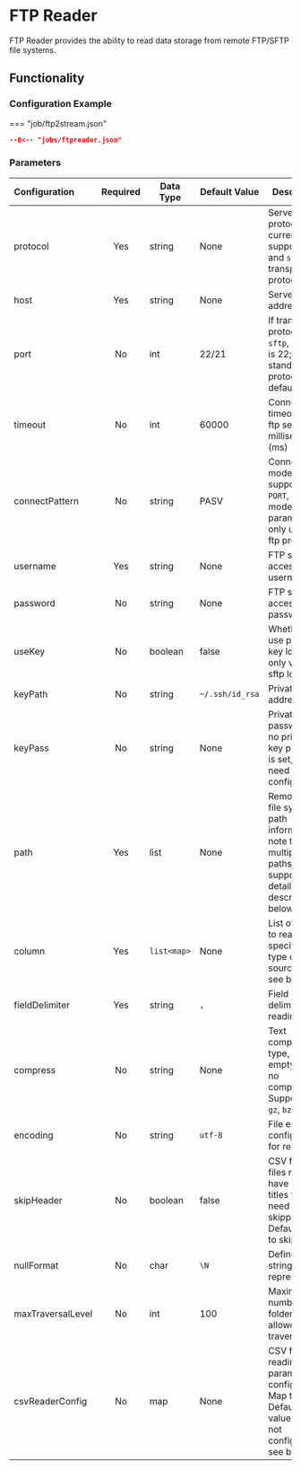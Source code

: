 # FTP Reader

FTP Reader provides the ability to read data storage from remote FTP/SFTP file systems.

## Functionality

### Configuration Example

=== "job/ftp2stream.json"

```json
--8<-- "jobs/ftpreader.json"
```

### Parameters

| Configuration     | Required | Data Type   | Default Value | Description                                                            |
| :---------------- | :------: | ----------- | ------------- | ---------------------------------------------------------------------- |
| protocol          | Yes      | string      | None          | Server protocol, currently supports `ftp` and `sftp` transport protocols |
| host              | Yes      | string      | None          | Server address                                                         |
| port              | No       | int         | 22/21         | If transport protocol is `sftp`, default is 22; if standard ftp protocol, default is 21 |
| timeout           | No       | int         | 60000         | Connection timeout for ftp server, in milliseconds (ms)               |
| connectPattern    | No       | string      | PASV          | Connection mode, only supports `PORT`, `PASV` modes. This parameter is only used for ftp protocol |
| username          | Yes      | string      | None          | FTP server access username                                             |
| password          | No       | string      | None          | FTP server access password                                             |
| useKey            | No       | boolean     | false         | Whether to use private key login, only valid for sftp login           |
| keyPath           | No       | string      | `~/.ssh/id_rsa` | Private key address                                                  |
| keyPass           | No       | string      | None          | Private key password, if no private key password is set, no need to configure this |
| path              | Yes      | list        | None          | Remote FTP file system path information, note that multiple paths can be supported, detailed description below |
| column            | Yes      | `list<map>` | None          | List of fields to read, type specifies the type of source data, see below |
| fieldDelimiter    | Yes      | string      | `,`           | Field delimiter for reading                                            |
| compress          | No       | string      | None          | Text compression type, default empty means no compression. Supports `zip`, `gz`, `bzip2` |
| encoding          | No       | string      | `utf-8`       | File encoding configuration for reading                                |
| skipHeader        | No       | boolean     | false         | CSV format files may have header titles that need to be skipped. Default is not to skip |
| nullFormat        | No       | char        | `\N`          | Define which strings can represent null                                |
| maxTraversalLevel | No       | int         | 100           | Maximum number of folder levels allowed for traversal                  |
| csvReaderConfig   | No       | map         | None          | CSV file reading parameter configuration, Map type. Default values used if not configured, see below |